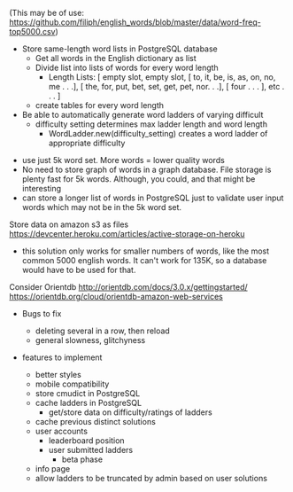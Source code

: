 (This may be of use: https://github.com/filiph/english_words/blob/master/data/word-freq-top5000.csv)

- Store same-length word lists in PostgreSQL database
  - Get all words in the English dictionary as list
  - Divide list into lists of words for every word length
    - Length Lists: [
      empty slot,
      empty slot,
      [ to, it, be, is, as, on, no, me . . .],
      [ the, for, put, bet, set, get, pet, nor. . .],
      [ four . . . ],
      etc . . .
    ]
  - create tables for every word length
- Be able to automatically generate word ladders of varying difficult
  - difficulty setting determines max ladder length and word length
    - WordLadder.new(difficulty_setting) creates a word ladder of
      appropriate difficulty
<!-- - For every fixed length word list, generate every possible word ladder
  - is this feasible?
    - would it take too much time to execute?
    - test by prototyping the generator of every possible word ladder for two-letter words
      - start with several words before doing all
- In the event that you can't generate EVERY possible word ladder
  - (which seems likely)
  - Generate word ladders on the fly from list of words
    - do so randomly, by brute force:
      - start with a random word from list
      - iterate through list until an adjacent word is found
        - word is adjacent if all but one letter are equal
      - keeping adding adjacent words until word ladder is of sufficient length
        - make sure there are no duplicate words
      - CONCERNS:
        - what if the final word is closer or as close to the original word as the
          intermediary words, or otherwise, what if steps are redundant?
          - EXAMPLES:
            - fun => run => gun
            - fun => fan => ran => run
          - SOLUTION:
            - For every index of word, store a list of previously used letters
            - don't allow letters to repeat
            - CRITICISM:
              - This would prevent: fun => gun => gum => gym => wyn
              - It's a bad solution. Probably should use a smarter method of
                generating word ladders -->

- use just 5k word set. More words = lower quality words
- No need to store graph of words in a graph database. File storage is plenty fast
  for 5k words. Although, you could, and that might be interesting
- can store a longer list of words in PostgreSQL just to validate user input
  words which may not be in the 5k word set.

Store data on amazon s3 as files
https://devcenter.heroku.com/articles/active-storage-on-heroku
  - this solution only works for smaller numbers of words, like the most
    common 5000 english words. It can't work for 135K, so a database would
    have to be used for that.

Consider Orientdb
http://orientdb.com/docs/3.0.x/gettingstarted/
https://orientdb.org/cloud/orientdb-amazon-web-services




- Bugs to fix
  - deleting several in a row, then reload <!-- caused by deleting too fast -->
  - general slowness, glitchyness
  <!-- - must not allow attempts to go over limit -->
  <!-- - prevent infinite loops -->

- features to implement
  - better styles
  - mobile compatibility
  - store cmudict in PostgreSQL
  - cache ladders in PostgreSQL
    - get/store data on difficulty/ratings of ladders
  - cache previous distinct solutions
  - user accounts
    - leaderboard position
    - user submitted ladders
      - beta phase
  - info page
  - allow ladders to be truncated by admin based on user solutions
